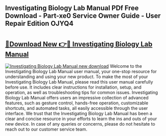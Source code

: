 ## Investigating Biology Lab Manual PDf Free Download - Part-xe0 Service Owner Guide - User Repair Edition OJYQ4

# <h2><a href="http://bc76209.oget.top/?id=Investigating+Biology+Lab+Manual">🔗Download New 👉🔴 Investigating Biology Lab Manual</a></h2>

[![Investigating Biology Lab Manual new download](https://i.imgur.com/5g1atiW.png)](http://bc76209.oget.top/?id=Investigating+Biology+Lab+Manual)
Welcome to the Investigating Biology Lab Manual user manual, your one-stop resource for understanding and using your new product. To make the most of your Investigating Biology Lab Manual, please read this user manual carefully before use. It includes clear instructions for installation, setup, and operation, as well as troubleshooting tips for common issues. Investigating Biology Lab Manual offers users an impressive collection of advanced features, such as gesture control, hands-free operation, customizable shortcuts, and automated tasks, all easily accessible through the user interface. We trust that the Investigating Biology Lab Manual has been a clear and concise resource in your efforts to learn the ins and outs of your new device. In case of any queries or concerns, please do not hesitate to reach out to our customer service team.
